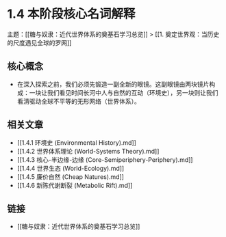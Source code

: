 # 1.4 本阶段核心名词解释

主题：[[糖与奴隶：近代世界体系的奠基石学习总览]] > [[1. 奠定世界观：当历史的尺度遇见全球的罗网]]

## 核心概念

- 在深入探索之前，我们必须先锻造一副全新的眼镜。这副眼镜由两块镜片构成：一块让我们看见时间长河中人与自然的互动（环境史），另一块则让我们看清驱动全球不平等的无形网络（世界体系）。

## 相关文章

- [[1.4.1 环境史 (Environmental History).md]]
- [[1.4.2 世界体系理论 (World-Systems Theory).md]]
- [[1.4.3 核心-半边缘-边缘 (Core-Semiperiphery-Periphery).md]]
- [[1.4.4 世界生态 (World-Ecology).md]]
- [[1.4.5 廉价自然 (Cheap Natures).md]]
- [[1.4.6 新陈代谢断裂 (Metabolic Rift).md]]

## 链接

- [[糖与奴隶：近代世界体系的奠基石学习总览]]
